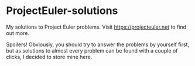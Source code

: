ProjectEuler-solutions
======================

My solutions to Project Euler problems.
Visit https://projecteuler.net to find out more.

Spoilers! Obviously, you should try to answer the problems by yourself first, but as solutions to almost every problem can be found with a couple of clicks, I decided to store mine here.
